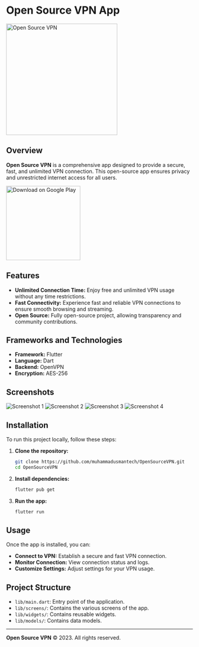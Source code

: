 # Open Source VPN App

<img src="https://github.com/muhammadusmantech/OpenSourceVPN/blob/main/assets/appIcon/vpnlogo.png" alt="Open Source VPN" width="300" />

## Overview

**Open Source VPN** is a comprehensive app designed to provide a secure, fast, and unlimited VPN connection. This open-source app ensures privacy and unrestricted internet access for all users.

<a href="https://play.google.com/store/apps/details?id=com.opensourcevpn.app">
  <img src="https://upload.wikimedia.org/wikipedia/commons/7/78/Google_Play_Store_badge_EN.svg" alt="Download on Google Play" width="200"/>
</a>

## Features

- **Unlimited Connection Time:** Enjoy free and unlimited VPN usage without any time restrictions.
- **Fast Connectivity:** Experience fast and reliable VPN connections to ensure smooth browsing and streaming.
- **Open Source:** Fully open-source project, allowing transparency and community contributions.

## Frameworks and Technologies

- **Framework:** Flutter
- **Language:** Dart
- **Backend:** OpenVPN
- **Encryption:** AES-256

## Screenshots

![Screenshot 1](https://github.com/muhammadusmantech/OpenSourceVPN/blob/main/assets/screenshot/Screenshot%202024-07-04%20004646.png)
![Screenshot 2](https://github.com/muhammadusmantech/OpenSourceVPN/blob/main/assets/screenshot/Screenshot%202024-07-04%20004632.png)
![Screenshot 3](https://github.com/muhammadusmantech/OpenSourceVPN/blob/main/assets/screenshot/Screenshot%202024-07-04%20004622.png)
![Screenshot 4](https://github.com/muhammadusmantech/OpenSourceVPN/blob/main/assets/screenshot/Screenshot%202024-07-04%20005023.png)

## Installation

To run this project locally, follow these steps:

1. **Clone the repository:**

    ```bash
    git clone https://github.com/muhammadusmantech/OpenSourceVPN.git
    cd OpenSourceVPN
    ```

2. **Install dependencies:**

    ```bash
    flutter pub get
    ```

3. **Run the app:**

    ```bash
    flutter run
    ```

## Usage

Once the app is installed, you can:

- **Connect to VPN:** Establish a secure and fast VPN connection.
- **Monitor Connection:** View connection status and logs.
- **Customize Settings:** Adjust settings for your VPN usage.

## Project Structure

- `lib/main.dart`: Entry point of the application.
- `lib/screens/`: Contains the various screens of the app.
- `lib/widgets/`: Contains reusable widgets.
- `lib/models/`: Contains data models.

---

**Open Source VPN** © 2023. All rights reserved.
